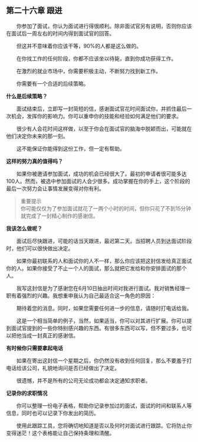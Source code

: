 ## 第二十六章 跟进

&emsp;&emsp;你参加了面试，你认为面试进行得很顺利。除非面试官另有说明，否则你应该在面试后一周左右的时间内得到面试官的回答。

&emsp;&emsp;但这并不意味着你应该干等，90%的人都是这么做的。

&emsp;&emsp;在你找工作的任何阶段，你都不应该坐以待毙，直到你成功获得工作。

&emsp;&emsp;在激烈的就业市场中，你需要积极主动，不断努力找到新工作。

&emsp;&emsp;你需要有一个合适的后续策略。

**什么是后续策略？**

&emsp;&emsp;面试结束后，立即写一封简短的信，感谢面试官花时间面试你，并抓住最后一次机会，发挥你的影响力。你可以重申你的技能和经验如何满足他们的要求。

&emsp;&emsp;很少有人会花时间这样做，以至于你会在面试官的脑海中脱颖而出，可能就在他们决定你未来的那一刻。

&emsp;&emsp;这不能保证你能得到这份工作，但一定有帮助。

**这样的努力真的值得吗？**

&emsp;&emsp;如果你被邀请参加面试，成功的机会已经很大了。最初的申请者很可能多达100人。然而，被选中参加面试的人会少很多。成功掌握在你的手上，这个阶段的最后一次努力会让事情发展变得对你有利。

> 重要提示  
> 你可能仅仅为了参加面试就花了一两个小时的时间，但你只花了不到15分钟就完成了一封精心制作的感谢信。

**我该怎么做呢？**

&emsp;&emsp;面试后尽快跟进，可能的话当天跟进，最迟第二天。当招聘人员到达面试阶段时，他们可以很快做出决定。

&emsp;&emsp;如果你最初联系的人和面试你的人不一样，那么你应该把这封信发给真正面试你的人。如果你接受了不止一个人的面试，那么就把它发给和你安排面试的那个人。

&emsp;&emsp;我写这封信是为了感谢您在6月10日抽出时间对我进行面试。我对销售经理一职有着强烈的兴趣。我想重申我认为自己最适合这一角色的原因：

&emsp;&emsp;期待着您的消息。同时，如果您需要任何进一步的信息，请随时打电话给我。

&emsp;&emsp;这是一个相当简单的例子，当然，如果适当，你可以对其进行扩展。你可以提到面试官提到的一些你特别感兴趣的东西。有很多东西可以写，但不要过多，也可以把他当成一封真正的感谢信。

**有时候你只需要拿起电话**

&emsp;&emsp;如果在寄出这封信一个星期之后，你仍然没有收到任何回复，那么不要羞于打电话给该公司，礼貌地询问是否已经做出了决定。

&emsp;&emsp;很遗憾，并不是所有的公司无论成功都会决定通知求职者。

**记录你的求职情况**

&emsp;&emsp;你可以整理一份电子表格，帮助你记录参加过的面试，面试的时间和联系人等信息，同时也可以记录下你发出的简历。

&emsp;&emsp;使用此跟踪工具，您将确切地知道是否以及何时对面试进行跟踪。它将防止你变得迷茫！这个表格能让自己保持条理和清醒。